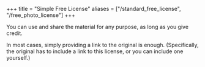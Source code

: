 +++
title = "Simple Free License"
aliases = ["/standard_free_license", "/free_photo_license"]
+++

You can use and share the material for any purpose, as long as you give credit.

In most cases, simply providing a link to the original is enough. (Specifically, the original has to include a link to this license, or you can include one yourself.)